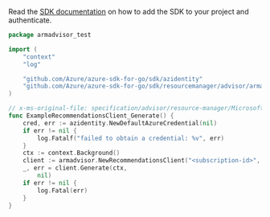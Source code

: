Read the [SDK documentation](https://github.com/Azure/azure-sdk-for-go/blob/sdk%2Fresourcemanager%2Fadvisor%2Farmadvisor%2Fv0.2.0/sdk/resourcemanager/advisor/armadvisor/README.md) on how to add the SDK to your project and authenticate.

```go
package armadvisor_test

import (
	"context"
	"log"

	"github.com/Azure/azure-sdk-for-go/sdk/azidentity"
	"github.com/Azure/azure-sdk-for-go/sdk/resourcemanager/advisor/armadvisor"
)

// x-ms-original-file: specification/advisor/resource-manager/Microsoft.Advisor/stable/2020-01-01/examples/GenerateRecommendations.json
func ExampleRecommendationsClient_Generate() {
	cred, err := azidentity.NewDefaultAzureCredential(nil)
	if err != nil {
		log.Fatalf("failed to obtain a credential: %v", err)
	}
	ctx := context.Background()
	client := armadvisor.NewRecommendationsClient("<subscription-id>", cred, nil)
	_, err = client.Generate(ctx,
		nil)
	if err != nil {
		log.Fatal(err)
	}
}
```
